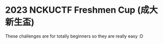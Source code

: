 # 2023 NCKUCTF Freshmen Cup (成大新生盃)

These challenges are for totally beginners so they are really easy :D
